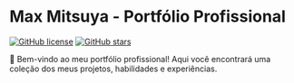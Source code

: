# Max Mitsuya - Portfólio Profissional

[![GitHub license](https://img.shields.io/github/license/maxMitsuya/_portifolio?style=flat-square)](https://github.com/maxMitsuya/_portifolio/blob/main/LICENSE)
[![GitHub stars](https://img.shields.io/github/stars/maxMitsuya/_portifolio?style=flat-square)](https://github.com/maxMitsuya/_portifolio/stargazers)

👋 Bem-vindo ao meu portfólio profissional! Aqui você encontrará uma coleção dos meus projetos, habilidades e experiências.
